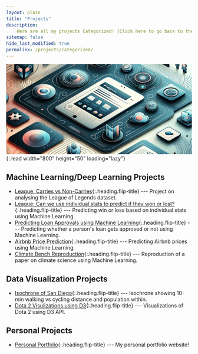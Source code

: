 ```yaml
---
layout: plain
title: "Projects"
description: 
    Here are all my projects Categorized! [Click here to go back to the main projects page.](/projects/)
sitemap: false
hide_last_modified: true
permalink: /projects/categorized/
---
```

<!-- Add image -->
![Half-width](\assets\projects\home.png){:.lead width="800" height="50" loading="lazy"}

## Machine Learning/Deep Learning Projects
* [League: Carries vs Non-Carries]{:.heading.flip-title} --- Project on analysing the League of Legends dataset.
* [League: Can we use individual stats to predict if they won or lost?]{:.heading.flip-title} --- Predicting win or loss based on individual stats using Machine Learning.
* [Predicting Loan Approvals using Machine Learning]{:.heading.flip-title} --- Predicting whether a person's loan gets approved or not using Machine Learning.
* [Airbnb Price Prediction]{:.heading.flip-title} --- Predicting Airbnb prices using Machine Learning.
* [Climate Bench Reproduction]{:.heading.flip-title} --- Reproduction of a paper on climate science using Machine Learning.


## Data Visualization Projects
* [Isochrone of San Diego]{:.heading.flip-title} --- Isochrone showing 10-min walking vs cycling distance and population within.
* [Dota 2 Visulizations using D3]{:.heading.flip-title} --- Visualizations of Dota 2 using D3 API.


## Personal Projects
* [Personal Portfolio]{:.heading.flip-title} --- My personal portfolio website!




[League: Carries vs Non-Carries]: /projects/dsc/projects-league-part-1/
[League: Can we use individual stats to predict if they won or lost?]: /projects/dsc/projects-league-part-2/
[Predicting Loan Approvals using Machine Learning]: /projects/dsc/loan-prediction/
[Airbnb Price Prediction]: /projects/dsc/airbnb-prediction/
[Climate Bench Reproduction]: /projects/dsc/CB/Reproduction/

[Dota 2 Visulizations using D3]: /projects/vis/dota-2-vis/
[Isochrone of San Diego]: /projects/vis/isochrone-of-san-diego/


[Personal Portfolio]: /projects/personal-portfolio/
